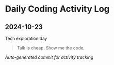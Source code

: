 # Daily Coding Activity Log

## 2024-10-23

Tech exploration day

> Talk is cheap. Show me the code.

*Auto-generated commit for activity tracking*
